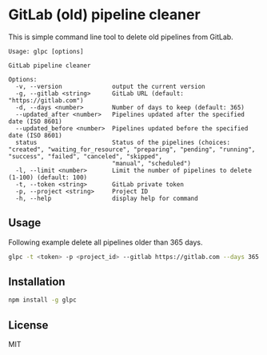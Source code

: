 # GitLab (old) pipeline cleaner

This is simple command line tool to delete old pipelines from GitLab.

```shell
Usage: glpc [options]

GitLab pipeline cleaner

Options:
  -v, --version              output the current version
  -g, --gitlab <string>      GitLab URL (default: "https://gitlab.com")
  -d, --days <number>        Number of days to keep (default: 365)
  --updated_after <number>   Pipelines updated after the specified date (ISO 8601)
  --updated_before <number>  Pipelines updated before the specified date (ISO 8601)
  status                     Status of the pipelines (choices: "created", "waiting_for_resource", "preparing", "pending", "running", "success", "failed", "canceled", "skipped",
                             "manual", "scheduled")
  -l, --limit <number>       Limit the number of pipelines to delete (1-100) (default: 100)
  -t, --token <string>       GitLab private token
  -p, --project <string>     Project ID
  -h, --help                 display help for command
```

## Usage

Following example delete all pipelines older than 365 days.

```bash
glpc -t <token> -p <project_id> --gitlab https://gitlab.com --days 365
```

## Installation

```bash
npm install -g glpc
```

## License

MIT